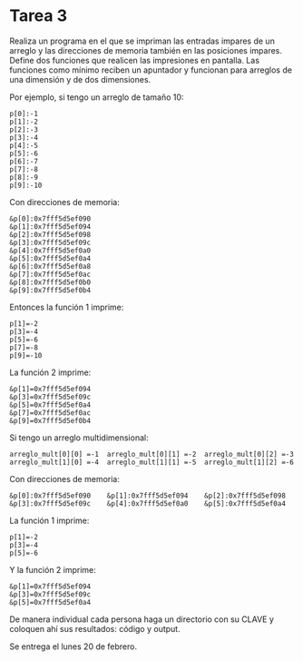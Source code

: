 # Tarea 3

Realiza un programa en el que se impriman las entradas impares de un arreglo y las direcciones de memoria también en las posiciones impares. Define dos funciones que realicen las impresiones en pantalla. Las funciones como mínimo reciben un apuntador y funcionan para arreglos de una dimensión y de dos dimensiones.

Por ejemplo, si tengo un arreglo de tamaño 10:


```
p[0]:-1
p[1]:-2
p[2]:-3
p[3]:-4
p[4]:-5
p[5]:-6
p[6]:-7
p[7]:-8
p[8]:-9
p[9]:-10
```

Con direcciones de memoria:

```
&p[0]:0x7fff5d5ef090
&p[1]:0x7fff5d5ef094
&p[2]:0x7fff5d5ef098
&p[3]:0x7fff5d5ef09c
&p[4]:0x7fff5d5ef0a0
&p[5]:0x7fff5d5ef0a4
&p[6]:0x7fff5d5ef0a8
&p[7]:0x7fff5d5ef0ac
&p[8]:0x7fff5d5ef0b0
&p[9]:0x7fff5d5ef0b4

```

Entonces la función 1 imprime:

```
p[1]=-2
p[3]=-4
p[5]=-6
p[7]=-8
p[9]=-10

```


La función 2 imprime:

```
&p[1]=0x7fff5d5ef094
&p[3]=0x7fff5d5ef09c
&p[5]=0x7fff5d5ef0a4
&p[7]=0x7fff5d5ef0ac
&p[9]=0x7fff5d5ef0b4
```

Si tengo un arreglo multidimensional:

```
arreglo_mult[0][0] =-1	arreglo_mult[0][1] =-2	arreglo_mult[0][2] =-3
arreglo_mult[1][0] =-4	arreglo_mult[1][1] =-5	arreglo_mult[1][2] =-6
```

Con direcciones de memoria:

```
&p[0]:0x7fff5d5ef090	&p[1]:0x7fff5d5ef094	&p[2]:0x7fff5d5ef098
&p[3]:0x7fff5d5ef09c	&p[4]:0x7fff5d5ef0a0	&p[5]:0x7fff5d5ef0a4
```

La función 1 imprime:

```
p[1]=-2
p[3]=-4
p[5]=-6
```

Y la función 2 imprime:

```
&p[1]=0x7fff5d5ef094
&p[3]=0x7fff5d5ef09c
&p[5]=0x7fff5d5ef0a4

```


De manera individual cada persona haga un directorio con su CLAVE y coloquen ahí sus resultados: código y output.

Se entrega el lunes 20 de febrero.

